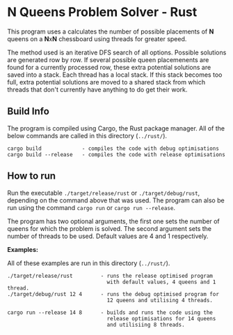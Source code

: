 # N Queens Problem Solver - Rust
This program uses a calculates the number of possible placements of **N** queens on a **N**x**N** chessboard using threads for greater speed.

The method used is an iterative DFS search of all options. Possible solutions are generated row by row. If several possible queen placemenents are found for a currently processed row, these extra potential solutions are saved into a stack. Each thread has a local stack. If this stack becomes too full, extra potential solutions are moved to a shared stack from which threads that don't currently have anything to do get their work.

## Build Info

The program is compiled using Cargo, the Rust package manager. All of the below commands are called in this directory (`../rust/`).

    cargo build             - compiles the code with debug optimisations
    cargo build --release   - compiles the code with release optimisations

## How to run

Run the executable `./target/release/rust` or `./target/debug/rust`, depending on the command above that was used. 
The program can also be run using the command `cargo run` or `cargo run --release`.

The program has two optional arguments, the first one sets the number of queens for which the problem is solved. The second argument sets the number of threads to be used. Default values are 4 and 1 respectively.

**Examples:**

All of these examples are run in this directory (`../rust/`).

    ./target/release/rust         - runs the release optimised program
                                    with default values, 4 queens and 1 thread.
    ./target/debug/rust 12 4      - runs the debug optimised program for
                                    12 queens and utilising 4 threads.

    cargo run --release 14 8      - builds and runs the code using the 
                                    release optimisations for 14 queens 
                                    and utilisiing 8 threads.

